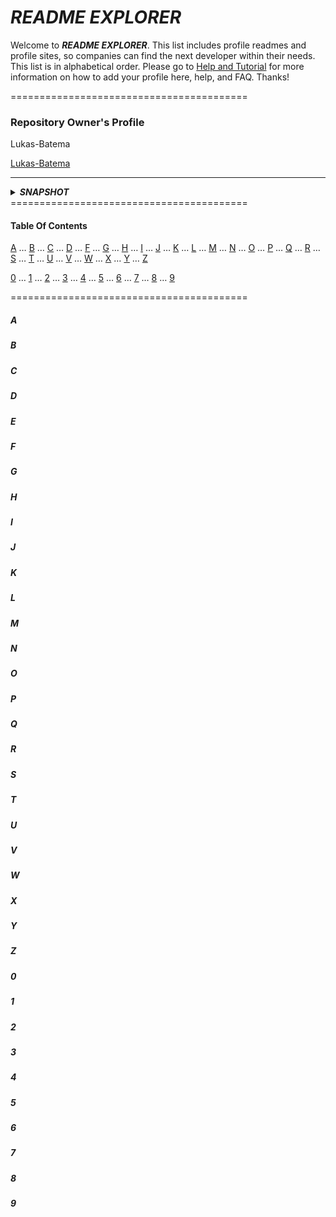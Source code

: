 # *README EXPLORER*
Welcome to ***README EXPLORER***. This list includes profile readmes and profile sites, so companies can find the next developer within their needs. This list is in alphabetical order. Please go to [Help and Tutorial](https://github.com/Lukas-Batema/readme-explorer/blob/master/help/help-and-tutorial.md) for more information on how to add your profile here, help, and FAQ. Thanks!

=========================================
### Repository Owner's Profile
Lukas-Batema

[Lukas-Batema](https://github.com/Lukas-Batema/Lukas-Batema)
___
<details>
    <summary><em><b>SNAPSHOT</b></em></summary>
    <img src="/SNAPSHOTS/lukas-batema.jpg">
</details>
=========================================

#### Table Of Contents
[A](https://github.com/Lukas-Batema/readme-explorer#a) … [B](https://github.com/Lukas-Batema/readme-explorer#b) … [C](https://github.com/Lukas-Batema/readme-explorer#c) … [D](https://github.com/Lukas-Batema/readme-explorer#d) … [F](https://github.com/Lukas-Batema/readme-explorer#f) … [G](https://github.com/Lukas-Batema/readme-explorer#g) … [H](https://github.com/Lukas-Batema/readme-explorer#h) … [I](https://github.com/Lukas-Batema/readme-explorer#i) … [J](https://github.com/Lukas-Batema/readme-explorer#J) … [K](https://github.com/Lukas-Batema/readme-explorer#k) … [L](https://github.com/Lukas-Batema/readme-explorer#l) … [M](https://github.com/Lukas-Batema/readme-explorer#m) … [N](https://github.com/Lukas-Batema/readme-explorer#n) … [O](https://github.com/Lukas-Batema/readme-explorer#o) … [P](https://github.com/Lukas-Batema/readme-explorer#p) … [Q](https://github.com/Lukas-Batema/readme-explorer#q) … [R](https://github.com/Lukas-Batema/readme-explorer#r) … [S](https://github.com/Lukas-Batema/readme-explorer#s) … [T](https://github.com/Lukas-Batema/readme-explorer#t) … [U](https://github.com/Lukas-Batema/readme-explorer#u) … [V](https://github.com/Lukas-Batema/readme-explorer#v) … [W](https://github.com/Lukas-Batema/readme-explorer#w) … [X](https://github.com/Lukas-Batema/readme-explorer#x) … [Y](https://github.com/Lukas-Batema/readme-explorer#y) … [Z](https://github.com/Lukas-Batema/readme-explorer#z)

[0](https://github.com/Lukas-Batema/readme-explorer#0) … [1](https://github.com/Lukas-Batema/readme-explorer#1) … [2](https://github.com/Lukas-Batema/readme-explorer#2) … [3](https://github.com/Lukas-Batema/readme-explorer#3) … [4](https://github.com/Lukas-Batema/readme-explorer#4) … [5](https://github.com/Lukas-Batema/readme-explorer#5) … [6](https://github.com/Lukas-Batema/readme-explorer#6) … [7](https://github.com/Lukas-Batema/readme-explorer#7) … [8](https://github.com/Lukas-Batema/readme-explorer#8) … [9](https://github.com/Lukas-Batema/readme-explorer#9)

=========================================

##### A

##### B

##### C

##### D

##### E

##### F

##### G

##### H

##### I

##### J

##### K

##### L

##### M

##### N

##### O

##### P

##### Q

##### R

##### S

##### T

##### U

##### V

##### W

##### X

##### Y

##### Z

##### 0

##### 1

##### 2

##### 3

##### 4

##### 5

##### 6

##### 7

##### 8

##### 9

